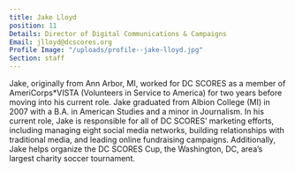 ```yaml
---
title: Jake Lloyd
position: 11
Details: Director of Digital Communications & Campaigns
Email: jlloyd@dcscores.org
Profile Image: "/uploads/profile--jake-lloyd.jpg"
Section: staff
---
```


Jake, originally from Ann Arbor, MI, worked for DC SCORES as a member of AmeriCorps*VISTA (Volunteers in Service to America) for two years before moving into his current role. Jake graduated from Albion College (MI) in 2007 with a B.A. in American Studies and a minor in Journalism. In his current role, Jake is responsible for all of DC SCORES’ marketing efforts, including managing eight social media networks, building relationships with traditional media, and leading online fundraising campaigns. Additionally, Jake helps organize the DC SCORES Cup, the Washington, DC, area’s largest charity soccer tournament.